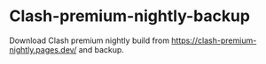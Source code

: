 # Clash-premium-nightly-backup

Download Clash premium nightly build from https://clash-premium-nightly.pages.dev/ and backup.
